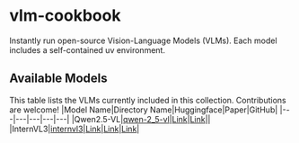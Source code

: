 # vlm-cookbook
Instantly run open-source Vision-Language Models (VLMs).
Each model includes a self-contained uv environment.

## Available Models
This table lists the VLMs currently included in this collection. Contributions are welcome!
|Model Name|Directory Name|Huggingface|Paper|GitHub|
|---|---|---|---|---|
|Qwen2.5-VL|[qwen-2_5-vl](./qwen-2_5-vl/)|[Link](https://huggingface.co/collections/Qwen/qwen25-vl-6795ffac22b334a837c0f9a5)|[Link](https://arxiv.org/abs/2502.13923)||
|InternVL3|[internvl3](./internvl3/)|[Link](https://huggingface.co/collections/OpenGVLab/internvl3-67f7f690be79c2fe9d74fe9d)|[Link](https://arxiv.org/abs/2504.10479)|[Link](https://github.com/OpenGVLab/InternVL)|